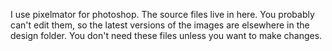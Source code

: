 I use pixelmator for photoshop. The source files live in here. You probably
can't edit them, so the latest versions of the images are elsewhere in the
design folder. You don't need these files unless you want to make changes.

